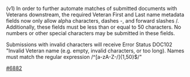 (v1) In order to further automate matches of submitted documents with Veterans downstream, the required Veteran First and Last name metadata fields now only allow alpha characters, dashes -, and forward slashes /. Additionally, these fields must be less than or equal to 50 characters. No numbers or other special characters may be submitted in these fields.

Submissions with invalid characters will receive Error Status DOC102	"Invalid Veteran name (e.g. empty, invalid characters, or too long). Names must match the regular expression /^[a-zA-Z\-\/]{1,50}$/"

[#6882](https://github.com/department-of-veterans-affairs/vets-api/pull/6882)
